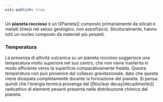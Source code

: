 ```yaml
---
wiki-publish: true
---
```

Un **pianeta roccioso** è un [[Pianeta]] composto primariamente da silicati e metalli (intesi nel senso geologico, non astrofisico). Strutturalmente, hanno tutti un nucleo composto da materiali più pesanti.
### Temperatura
La presenza di attività vulcanica su un pianeta roccioso suggerisce una temperatura molto superiore nel suo centro, che non viene trasferita in modo efficiente verso la superficie comparativamente fredda. Questa temperatura non può provenire dal collasso gravitazionale, dato che questa viene dissipata completamente durante la formazione del pianeta. Si pensa quindi che l'energia termica provenga dal [[Nuclear decay|decadimento]] radioattivo di elementi pesanti presenta nella distribuzione chimica del pianeta.